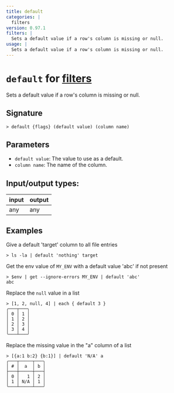 ```yaml
---
title: default
categories: |
  filters
version: 0.97.1
filters: |
  Sets a default value if a row's column is missing or null.
usage: |
  Sets a default value if a row's column is missing or null.
---
```

<!-- This file is automatically generated. Please edit the command in https://github.com/nushell/nushell instead. -->

# `default` for [filters](/commands/categories/filters.md)

<div class='command-title'>Sets a default value if a row&#x27;s column is missing or null.</div>

## Signature

```> default {flags} (default value) (column name)```

## Parameters

 -  `default value`: The value to use as a default.
 -  `column name`: The name of the column.


## Input/output types:

| input | output |
| ----- | ------ |
| any   | any    |

## Examples

Give a default 'target' column to all file entries
```nu
> ls -la | default 'nothing' target

```

Get the env value of `MY_ENV` with a default value 'abc' if not present
```nu
> $env | get --ignore-errors MY_ENV | default 'abc'
abc
```

Replace the `null` value in a list
```nu
> [1, 2, null, 4] | each { default 3 }
╭───┬───╮
│ 0 │ 1 │
│ 1 │ 2 │
│ 2 │ 3 │
│ 3 │ 4 │
╰───┴───╯

```

Replace the missing value in the "a" column of a list
```nu
> [{a:1 b:2} {b:1}] | default 'N/A' a
╭───┬─────┬───╮
│ # │  a  │ b │
├───┼─────┼───┤
│ 0 │   1 │ 2 │
│ 1 │ N/A │ 1 │
╰───┴─────┴───╯

```
